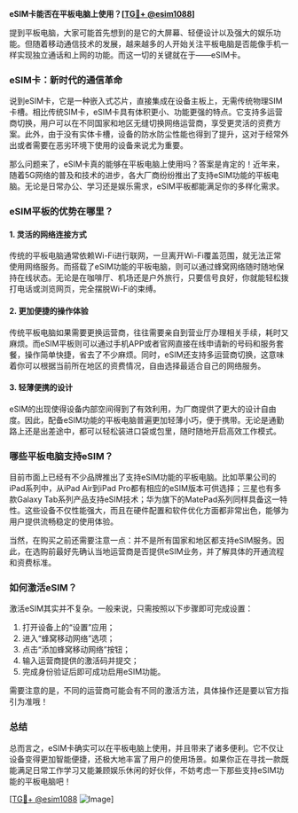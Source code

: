 **eSIM卡能否在平板电脑上使用？[[TG💪+ @esim1088](https://t.me/s/esim1088)]**

提到平板电脑，大家可能首先想到的是它的大屏幕、轻便设计以及强大的娱乐功能。但随着移动通信技术的发展，越来越多的人开始关注平板电脑是否能像手机一样实现独立通话和上网的功能。而这一切的关键就在于——eSIM卡。

### eSIM卡：新时代的通信革命

说到eSIM卡，它是一种嵌入式芯片，直接集成在设备主板上，无需传统物理SIM卡槽。相比传统SIM卡，eSIM卡具有体积更小、功能更强的特点。它支持多运营商切换，用户可以在不同国家和地区无缝切换网络运营商，享受更灵活的资费方案。此外，由于没有实体卡槽，设备的防水防尘性能也得到了提升，这对于经常外出或者需要在恶劣环境下使用的设备来说尤为重要。

那么问题来了，eSIM卡真的能够在平板电脑上使用吗？答案是肯定的！近年来，随着5G网络的普及和技术的进步，各大厂商纷纷推出了支持eSIM功能的平板电脑。无论是日常办公、学习还是娱乐需求，eSIM平板都能满足你的多样化需求。

### eSIM平板的优势在哪里？

#### 1. 灵活的网络连接方式
传统的平板电脑通常依赖Wi-Fi进行联网，一旦离开Wi-Fi覆盖范围，就无法正常使用网络服务。而搭载了eSIM功能的平板电脑，则可以通过蜂窝网络随时随地保持在线状态。无论是在咖啡厅、机场还是户外旅行，只要信号良好，你就能轻松拨打电话或浏览网页，完全摆脱Wi-Fi的束缚。

#### 2. 更加便捷的操作体验
传统平板电脑如果需要更换运营商，往往需要亲自到营业厅办理相关手续，耗时又麻烦。而eSIM平板则可以通过手机APP或者官网直接在线申请新的号码和服务套餐，操作简单快捷，省去了不少麻烦。同时，eSIM还支持多运营商切换，这意味着你可以根据当前所在地区的资费情况，自由选择最适合自己的网络服务。

#### 3. 轻薄便携的设计
eSIM的出现使得设备内部空间得到了有效利用，为厂商提供了更大的设计自由度。因此，配备eSIM功能的平板电脑普遍更加轻薄小巧，便于携带。无论是通勤路上还是出差途中，都可以轻松装进口袋或包里，随时随地开启高效工作模式。

### 哪些平板电脑支持eSIM？

目前市面上已经有不少品牌推出了支持eSIM功能的平板电脑。比如苹果公司的iPad系列中，从iPad Air到iPad Pro都有相应的eSIM版本可供选择；三星也有多款Galaxy Tab系列产品支持eSIM技术；华为旗下的MatePad系列同样具备这一特性。这些设备不仅性能强大，而且在硬件配置和软件优化方面都非常出色，能够为用户提供流畅稳定的使用体验。

当然，在购买之前还需要注意一点：并不是所有国家和地区都支持eSIM服务。因此，在选购前最好先确认当地运营商是否提供eSIM业务，并了解具体的开通流程和资费标准。

### 如何激活eSIM？

激活eSIM其实并不复杂。一般来说，只需按照以下步骤即可完成设置：
1. 打开设备上的“设置”应用；
2. 进入“蜂窝移动网络”选项；
3. 点击“添加蜂窝移动网络”按钮；
4. 输入运营商提供的激活码并提交；
5. 完成身份验证后即可成功启用eSIM功能。

需要注意的是，不同的运营商可能会有不同的激活方法，具体操作还是要以官方指引为准哦！

### 总结

总而言之，eSIM卡确实可以在平板电脑上使用，并且带来了诸多便利。它不仅让设备变得更加智能便捷，还极大地丰富了用户的使用场景。如果你正在寻找一款既能满足日常工作学习又能兼顾娱乐休闲的好伙伴，不妨考虑一下那些支持eSIM功能的平板电脑吧！

[[TG💪+ @esim1088](https://t.me/s/esim1088) ![Image](https://i.postimg.cc/4NQfJmqS/Snipaste-2025-05-13-00-14-12.png)]